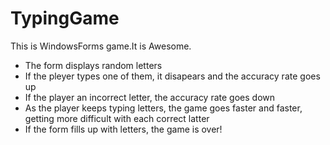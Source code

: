 # TypingGame

This is WindowsForms game.It is Awesome.

* The form displays random letters
* If the pleyer types one of them, it disapears and the accuracy rate goes up
* If the player an incorrect letter, the accuracy rate goes down
* As the player keeps typing letters, the game goes faster and faster, getting more difficult with each correct latter
* If the form fills up with letters, the game is over!
